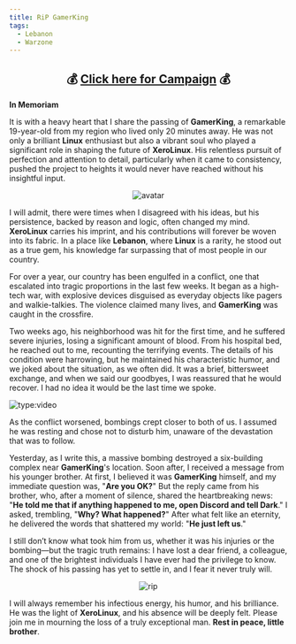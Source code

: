 ```yaml
---
title: RiP GamerKing
tags:
  - Lebanon
  - Warzone
---
```


<h2 align="center">💰 <a href="https://fundrazr.com/XeroLinux?ref=ab_eBckkc" target="_blank"><strong>Click here for Campaign</strong></a> 💰</h2>

**In Memoriam**

It is with a heavy heart that I share the passing of **GamerKing**, a remarkable 19-year-old from my region who lived only 20 minutes away. He was not only a brilliant **Linux** enthusiast but also a vibrant soul who played a significant role in shaping the future of **XeroLinux**. His relentless pursuit of perfection and attention to detail, particularly when it came to consistency, pushed the project to heights it would never have reached without his insightful input.

<p align="center">
    <img src="https://i.imgur.com/37Ew8GN.jpeg" alt="avatar">
</p>

I will admit, there were times when I disagreed with his ideas, but his persistence, backed by reason and logic, often changed my mind. **XeroLinux** carries his imprint, and his contributions will forever be woven into its fabric. In a place like **Lebanon**, where **Linux** is a rarity, he stood out as a true gem, his knowledge far surpassing that of most people in our country.

For over a year, our country has been engulfed in a conflict, one that escalated into tragic proportions in the last few weeks. It began as a high-tech war, with explosive devices disguised as everyday objects like pagers and walkie-talkies. The violence claimed many lives, and **GamerKing** was caught in the crossfire.

Two weeks ago, his neighborhood was hit for the first time, and he suffered severe injuries, losing a significant amount of blood. From his hospital bed, he reached out to me, recounting the terrifying events. The details of his condition were harrowing, but he maintained his characteristic humor, and we joked about the situation, as we often did. It was a brief, bittersweet exchange, and when we said our goodbyes, I was reassured that he would recover. I had no idea it would be the last time we spoke.

![type:video](https://www.youtube.com/embed/9c1AU9wIteI)

As the conflict worsened, bombings crept closer to both of us. I assumed he was resting and chose not to disturb him, unaware of the devastation that was to follow.

Yesterday, as I write this, a massive bombing destroyed a six-building complex near **GamerKing**'s location. Soon after, I received a message from his younger brother. At first, I believed it was **GamerKing** himself, and my immediate question was, "**Are you OK?**" But the reply came from his brother, who, after a moment of silence, shared the heartbreaking news: "**He told me that if anything happened to me, open Discord and tell Dark**." I asked, trembling, "**Why? What happened?**" After what felt like an eternity, he delivered the words that shattered my world: "**He just left us**."

I still don’t know what took him from us, whether it was his injuries or the bombing—but the tragic truth remains: I have lost a dear friend, a colleague, and one of the brightest individuals I have ever had the privilege to know. The shock of his passing has yet to settle in, and I fear it never truly will.

<p align="center">
    <img src="https://i.imgur.com/vQFu6YT.jpeg" alt="rip">
</p>

I will always remember his infectious energy, his humor, and his brilliance. He was the light of **XeroLinux**, and his absence will be deeply felt. Please join me in mourning the loss of a truly exceptional man. **Rest in peace, little brother**.
